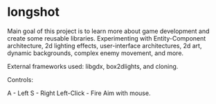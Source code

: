 longshot
========

Main goal of this project is to learn more about game development and create some reusable libraries.  Experimenting with Entity-Component architecture, 2d lighting effects, user-interface architectures, 2d art, dynamic backgrounds, complex enemy movement, and more.

External frameworks used: libgdx, box2dlights, and cloning. 

Controls:

A - Left
S - Right
Left-Click - Fire
Aim with mouse.
